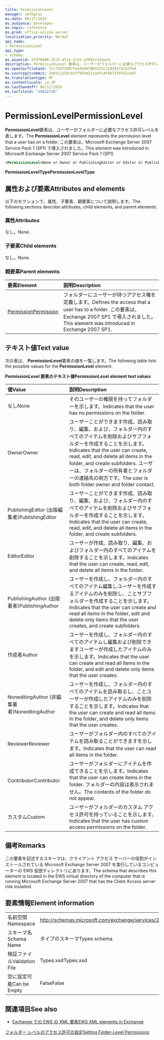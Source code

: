```yaml
---
title: PermissionLevel
manager: sethgros
ms.date: 09/17/2015
ms.audience: Developer
ms.topic: reference
ms.prod: office-online-server
localization_priority: Normal
api_name:
- PermissionLevel
api_type:
- schema
ms.assetid: 87978600-3523-451e-a725-ef092c543e2a
description: PermissionLevel 要素は、ユーザーがフォルダーに必要なアクセス許可レベルを表します。 この要素は、Microsoft Exchange Server 2007 Service Pack 1 (SP1) で導入されました。
ms.openlocfilehash: 7cc734f5807fe039467065315c220341f47d3fb4
ms.sourcegitcommit: 34041125dc8c5f993b21cebfc4f8b72f0fd2cb6f
ms.translationtype: MT
ms.contentlocale: ja-JP
ms.lasthandoff: 06/11/2018
ms.locfileid: "19832730"
---
```

# <a name="permissionlevel"></a><span data-ttu-id="ce782-104">PermissionLevel</span><span class="sxs-lookup"><span data-stu-id="ce782-104">PermissionLevel</span></span>

<span data-ttu-id="ce782-105">**PermissionLevel**要素は、ユーザーがフォルダーに必要なアクセス許可レベルを表します。</span><span class="sxs-lookup"><span data-stu-id="ce782-105">The **PermissionLevel** element represents the permission level that a user has on a folder.</span></span> <span data-ttu-id="ce782-106">この要素は、Microsoft Exchange Server 2007 Service Pack 1 (SP1) で導入されました。</span><span class="sxs-lookup"><span data-stu-id="ce782-106">This element was introduced in Microsoft Exchange Server 2007 Service Pack 1 (SP1).</span></span> 
  
```xml
<PermissionLevel>None or Owner or PublishingEditor or Editor or PublishingAuthor or Author or NoneditingAuthor or Reviewer or Contributor or Custom</PermissionLevel>
```

 <span data-ttu-id="ce782-107">**PermissionLevelType**</span><span class="sxs-lookup"><span data-stu-id="ce782-107">**PermissionLevelType**</span></span>
## <a name="attributes-and-elements"></a><span data-ttu-id="ce782-108">属性および要素</span><span class="sxs-lookup"><span data-stu-id="ce782-108">Attributes and elements</span></span>

<span data-ttu-id="ce782-109">以下のセクションで、属性、子要素、親要素について説明します。</span><span class="sxs-lookup"><span data-stu-id="ce782-109">The following sections describe attributes, child elements, and parent elements.</span></span>
  
### <a name="attributes"></a><span data-ttu-id="ce782-110">属性</span><span class="sxs-lookup"><span data-stu-id="ce782-110">Attributes</span></span>

<span data-ttu-id="ce782-111">なし。</span><span class="sxs-lookup"><span data-stu-id="ce782-111">None.</span></span>
  
### <a name="child-elements"></a><span data-ttu-id="ce782-112">子要素</span><span class="sxs-lookup"><span data-stu-id="ce782-112">Child elements</span></span>

<span data-ttu-id="ce782-113">なし。</span><span class="sxs-lookup"><span data-stu-id="ce782-113">None.</span></span>
  
### <a name="parent-elements"></a><span data-ttu-id="ce782-114">親要素</span><span class="sxs-lookup"><span data-stu-id="ce782-114">Parent elements</span></span>

|<span data-ttu-id="ce782-115">**要素**</span><span class="sxs-lookup"><span data-stu-id="ce782-115">**Element**</span></span>|<span data-ttu-id="ce782-116">**説明**</span><span class="sxs-lookup"><span data-stu-id="ce782-116">**Description**</span></span>|
|:-----|:-----|
|[<span data-ttu-id="ce782-117">Permission</span><span class="sxs-lookup"><span data-stu-id="ce782-117">Permission</span></span>](permission.md) <br/> |<span data-ttu-id="ce782-118">フォルダーにユーザーが持つアクセス権を定義します。</span><span class="sxs-lookup"><span data-stu-id="ce782-118">Defines the access that a user has to a folder.</span></span> <span data-ttu-id="ce782-119">この要素は、Exchange 2007 SP1 で導入されました。</span><span class="sxs-lookup"><span data-stu-id="ce782-119">This element was introduced in Exchange 2007 SP1.</span></span>  <br/> |
   
## <a name="text-value"></a><span data-ttu-id="ce782-120">テキスト値</span><span class="sxs-lookup"><span data-stu-id="ce782-120">Text value</span></span>

<span data-ttu-id="ce782-121">次の表は、 **PermissionLevel**要素の値を一覧します。</span><span class="sxs-lookup"><span data-stu-id="ce782-121">The following table lists the possible values for the **PermissionLevel** element.</span></span> 
  
<span data-ttu-id="ce782-122">**PermissionLevel 要素のテキスト値**</span><span class="sxs-lookup"><span data-stu-id="ce782-122">**PermissionLevel element text values**</span></span>

|<span data-ttu-id="ce782-123">**値**</span><span class="sxs-lookup"><span data-stu-id="ce782-123">**Value**</span></span>|<span data-ttu-id="ce782-124">**説明**</span><span class="sxs-lookup"><span data-stu-id="ce782-124">**Description**</span></span>|
|:-----|:-----|
|<span data-ttu-id="ce782-125">なし</span><span class="sxs-lookup"><span data-stu-id="ce782-125">None</span></span>  <br/> |<span data-ttu-id="ce782-126">そのユーザーの権限を持ってフォルダーを示します。</span><span class="sxs-lookup"><span data-stu-id="ce782-126">Indicates that the user has no permissions on the folder.</span></span>  <br/> |
|<span data-ttu-id="ce782-127">Owner</span><span class="sxs-lookup"><span data-stu-id="ce782-127">Owner</span></span>  <br/> |<span data-ttu-id="ce782-128">ユーザーことができます作成、読み取り、編集、および、フォルダー内のすべてのアイテムを削除およびサブフォルダーを作成することを示します。</span><span class="sxs-lookup"><span data-stu-id="ce782-128">Indicates that the user can create, read, edit, and delete all items in the folder, and create subfolders.</span></span> <span data-ttu-id="ce782-129">ユーザーは、フォルダーの所有者とフォルダーの連絡先の両方です。</span><span class="sxs-lookup"><span data-stu-id="ce782-129">The user is both folder owner and folder contact.</span></span>  <br/> |
|<span data-ttu-id="ce782-130">PublishingEditor (出版編集者)</span><span class="sxs-lookup"><span data-stu-id="ce782-130">PublishingEditor</span></span>  <br/> |<span data-ttu-id="ce782-131">ユーザーことができます作成、読み取り、編集、および、フォルダー内のすべてのアイテムを削除およびサブフォルダーを作成することを示します。</span><span class="sxs-lookup"><span data-stu-id="ce782-131">Indicates that the user can create, read, edit, and delete all items in the folder, and create subfolders.</span></span>  <br/> |
|<span data-ttu-id="ce782-132">Editor</span><span class="sxs-lookup"><span data-stu-id="ce782-132">Editor</span></span>  <br/> |<span data-ttu-id="ce782-133">ユーザーが作成、読み取り、編集、およびフォルダー内のすべてのアイテムを削除することを示します。</span><span class="sxs-lookup"><span data-stu-id="ce782-133">Indicates that the user can create, read, edit, and delete all items in the folder.</span></span>  <br/> |
|<span data-ttu-id="ce782-134">PublishingAuthor (出版著者)</span><span class="sxs-lookup"><span data-stu-id="ce782-134">PublishingAuthor</span></span>  <br/> |<span data-ttu-id="ce782-135">ユーザーを作成し、フォルダー内のすべてのアイテム編集しユーザーを作成するアイテムのみを削除し、ことサブフォルダーを作成することを示します。</span><span class="sxs-lookup"><span data-stu-id="ce782-135">Indicates that the user can create and read all items in the folder, edit and delete only items that the user creates, and create subfolders.</span></span>  <br/> |
|<span data-ttu-id="ce782-136">作成者</span><span class="sxs-lookup"><span data-stu-id="ce782-136">Author</span></span>  <br/> |<span data-ttu-id="ce782-137">ユーザーを作成し、フォルダー内のすべてのアイテムし編集および削除できますユーザーが作成したアイテムのみを示します。</span><span class="sxs-lookup"><span data-stu-id="ce782-137">Indicates that the user can create and read all items in the folder, and edit and delete only items that the user creates.</span></span>  <br/> |
|<span data-ttu-id="ce782-138">NoneditingAuthor (非編集著者)</span><span class="sxs-lookup"><span data-stu-id="ce782-138">NoneditingAuthor</span></span>  <br/> |<span data-ttu-id="ce782-139">ユーザーを作成し、フォルダー内のすべてのアイテムを読み取るし、ことユーザーが作成したアイテムのみを削除することを示します。</span><span class="sxs-lookup"><span data-stu-id="ce782-139">Indicates that the user can create and read all items in the folder, and delete only items that the user creates.</span></span>  <br/> |
|<span data-ttu-id="ce782-140">Reviewer</span><span class="sxs-lookup"><span data-stu-id="ce782-140">Reviewer</span></span>  <br/> |<span data-ttu-id="ce782-141">ユーザーがフォルダー内のすべてのアイテムを読み取ることができますを示します。</span><span class="sxs-lookup"><span data-stu-id="ce782-141">Indicates that the user can read all items in the folder.</span></span>  <br/> |
|<span data-ttu-id="ce782-142">Contributor</span><span class="sxs-lookup"><span data-stu-id="ce782-142">Contributor</span></span>  <br/> |<span data-ttu-id="ce782-143">ユーザーがフォルダーにアイテムを作成できることを示します。</span><span class="sxs-lookup"><span data-stu-id="ce782-143">Indicates that the user can create items in the folder.</span></span> <span data-ttu-id="ce782-144">フォルダーの内容は表示されません。</span><span class="sxs-lookup"><span data-stu-id="ce782-144">The contents of the folder do not appear.</span></span>  <br/> |
|<span data-ttu-id="ce782-145">カスタム</span><span class="sxs-lookup"><span data-stu-id="ce782-145">Custom</span></span>  <br/> |<span data-ttu-id="ce782-146">ユーザーがフォルダーのカスタム アクセス許可を持っていることを示します。</span><span class="sxs-lookup"><span data-stu-id="ce782-146">Indicates that the user has custom access permissions on the folder.</span></span>  <br/> |
   
## <a name="remarks"></a><span data-ttu-id="ce782-147">備考</span><span class="sxs-lookup"><span data-stu-id="ce782-147">Remarks</span></span>

<span data-ttu-id="ce782-148">この要素を記述するスキーマは、クライアント アクセス サーバーの役割がインストールされている Microsoft Exchange Server 2007 を実行しているコンピューターの EWS 仮想ディレクトリにあります。</span><span class="sxs-lookup"><span data-stu-id="ce782-148">The schema that describes this element is located in the EWS virtual directory of the computer that is running Microsoft Exchange Server 2007 that has the Client Access server role installed.</span></span>
  
## <a name="element-information"></a><span data-ttu-id="ce782-149">要素情報</span><span class="sxs-lookup"><span data-stu-id="ce782-149">Element information</span></span>

|||
|:-----|:-----|
|<span data-ttu-id="ce782-150">名前空間</span><span class="sxs-lookup"><span data-stu-id="ce782-150">Namespace</span></span>  <br/> |http://schemas.microsoft.com/exchange/services/2006/types  <br/> |
|<span data-ttu-id="ce782-151">スキーマ名</span><span class="sxs-lookup"><span data-stu-id="ce782-151">Schema Name</span></span>  <br/> |<span data-ttu-id="ce782-152">タイプのスキーマ</span><span class="sxs-lookup"><span data-stu-id="ce782-152">Types schema</span></span>  <br/> |
|<span data-ttu-id="ce782-153">検証ファイル</span><span class="sxs-lookup"><span data-stu-id="ce782-153">Validation File</span></span>  <br/> |<span data-ttu-id="ce782-154">Types.xsd</span><span class="sxs-lookup"><span data-stu-id="ce782-154">Types.xsd</span></span>  <br/> |
|<span data-ttu-id="ce782-155">空に設定可能</span><span class="sxs-lookup"><span data-stu-id="ce782-155">Can be Empty</span></span>  <br/> |<span data-ttu-id="ce782-156">False</span><span class="sxs-lookup"><span data-stu-id="ce782-156">False</span></span>  <br/> |
   
## <a name="see-also"></a><span data-ttu-id="ce782-157">関連項目</span><span class="sxs-lookup"><span data-stu-id="ce782-157">See also</span></span>



- [<span data-ttu-id="ce782-158">Exchange での EWS の XML 要素</span><span class="sxs-lookup"><span data-stu-id="ce782-158">EWS XML elements in Exchange</span></span>](ews-xml-elements-in-exchange.md)


[<span data-ttu-id="ce782-159">フォルダー レベルのアクセス許可の設定</span><span class="sxs-lookup"><span data-stu-id="ce782-159">Setting Folder-Level Permissions</span></span>](http://msdn.microsoft.com/library/c7530e86-5112-401c-b10a-9c054ae59f07%28Office.15%29.aspx)

